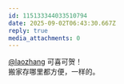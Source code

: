 ```yaml
---
id: 115133344033510794
date: 2025-09-02T06:43:30.667Z
reply: true
media_attachments: 0
---
```


[@laozhang](https://suo.si/@laozhang) 可喜可贺！  
搬家存哪里都方便，一样的。

